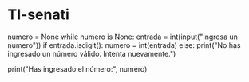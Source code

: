 # TI-senati

numero = None
while numero is None:
    entrada = int(input("Ingresa un numero"))
    if entrada.isdigit():
        numero = int(entrada)
    else:
        print("No has ingresado un número válido. Intenta nuevamente.")

print("Has ingresado el número:", numero)
